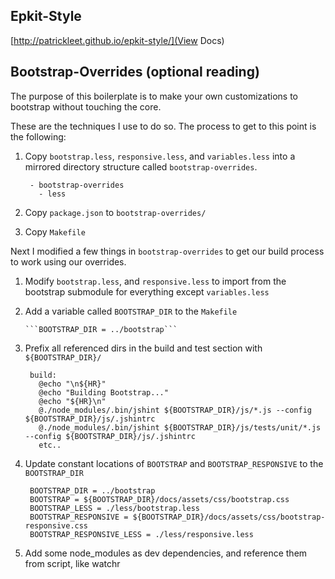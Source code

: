 Epkit-Style
-----------

[http://patrickleet.github.io/epkit-style/](View Docs)

Bootstrap-Overrides (optional reading)
-----------------------------------------

The purpose of this boilerplate is to make your own customizations to bootstrap without touching the core.

These are the techniques I use to do so. The process to get to this point is the following:

1. Copy ```bootstrap.less```, ```responsive.less```, and ```variables.less``` into a mirrored directory structure called ```bootstrap-overrides```.

        - bootstrap-overrides
          - less

2. Copy ```package.json``` to ```bootstrap-overrides/```

3. Copy ```Makefile```

Next I modified a few things in ```bootstrap-overrides``` to get our build process to work using our overrides.

1. Modify ```bootstrap.less```, and ```responsive.less``` to import from the bootstrap submodule for everything except ```variables.less```

2. Add a variable called ```BOOTSTRAP_DIR``` to the ```Makefile```

       ```BOOTSTRAP_DIR = ../bootstrap```

3. Prefix all referenced dirs in the build and test section with ```${BOOTSTRAP_DIR}/```

        build:
          @echo "\n${HR}"
          @echo "Building Bootstrap..."
          @echo "${HR}\n"
          @./node_modules/.bin/jshint ${BOOTSTRAP_DIR}/js/*.js --config ${BOOTSTRAP_DIR}/js/.jshintrc
          @./node_modules/.bin/jshint ${BOOTSTRAP_DIR}/js/tests/unit/*.js --config ${BOOTSTRAP_DIR}/js/.jshintrc
          etc..

4. Update constant locations of ```BOOTSTRAP``` and ```BOOTSTRAP_RESPONSIVE``` to the ```BOOTSTRAP_DIR```

        BOOTSTRAP_DIR = ../bootstrap
        BOOTSTRAP = ${BOOTSTRAP_DIR}/docs/assets/css/bootstrap.css
        BOOTSTRAP_LESS = ./less/bootstrap.less
        BOOTSTRAP_RESPONSIVE = ${BOOTSTRAP_DIR}/docs/assets/css/bootstrap-responsive.css
        BOOTSTRAP_RESPONSIVE_LESS = ./less/responsive.less

5. Add some node_modules as dev dependencies, and reference them from script, like watchr
